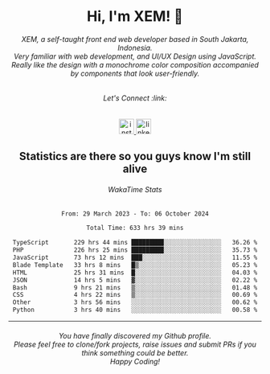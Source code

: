 <h1 align="center">Hi, I'm XEM! <span class="wave">👋</span></h1>

<h6 align="center">XEM, a self-taught front end web developer based in South Jakarta, Indonesia.<br>Very familiar with web development, and UI/UX Design using JavaScript.<br>Really like the design with a monochrome color composition accompanied by components that look user-friendly.</h6>

<div align="center">
  <h6>
    <i>Let's Connect :link:</i>
  </h6>
  <a href="https://instagram.com/ensayiti" target="_blank">
    <img src="https://img.shields.io/static/v1?message=Instagram&logo=instagram&label=&color=E4405F&logoColor=white&labelColor=&style=for-the-badge" height="30" alt="instagram logo"  />
  </a>
  <a href="https://www.linkedin.com/in/samuel-andika-94616625b/" target="_blank">
    <img src="https://img.shields.io/static/v1?message=LinkedIn&logo=linkedin&label=&color=0077B5&logoColor=white&labelColor=&style=for-the-badge" height="30" alt="linkedin logo"  />
  </a>
</div>

<h2 align="center">Statistics are there so you guys know I'm still alive</h1>

<div align="center">
  
  <h6>WakaTime Stats</h6>
  <!--START_SECTION:waka-->

```txt
From: 29 March 2023 - To: 06 October 2024

Total Time: 633 hrs 39 mins

TypeScript       229 hrs 44 mins █████████░░░░░░░░░░░░░░░░   36.26 %
PHP              226 hrs 25 mins █████████░░░░░░░░░░░░░░░░   35.73 %
JavaScript       73 hrs 12 mins  ███░░░░░░░░░░░░░░░░░░░░░░   11.55 %
Blade Template   33 hrs 8 mins   █▒░░░░░░░░░░░░░░░░░░░░░░░   05.23 %
HTML             25 hrs 31 mins  █░░░░░░░░░░░░░░░░░░░░░░░░   04.03 %
JSON             14 hrs 5 mins   ▓░░░░░░░░░░░░░░░░░░░░░░░░   02.22 %
Bash             9 hrs 21 mins   ▒░░░░░░░░░░░░░░░░░░░░░░░░   01.48 %
CSS              4 hrs 22 mins   ▒░░░░░░░░░░░░░░░░░░░░░░░░   00.69 %
Other            3 hrs 56 mins   ░░░░░░░░░░░░░░░░░░░░░░░░░   00.62 %
Python           3 hrs 40 mins   ░░░░░░░░░░░░░░░░░░░░░░░░░   00.58 %
```

<!--END_SECTION:waka-->
</div>

---

<h6 align="center">
  You have finally discovered my Github profile.
  <br>
  Please feel free to clone/fork projects, raise issues and submit PRs if you think something could be better.
  <br>
  <i>Happy Coding!</i>
</h6>
